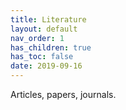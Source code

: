 ```yaml
---
title: Literature
layout: default
nav_order: 1
has_children: true
has_toc: false
date: 2019-09-16
---
```


Articles, papers, journals.